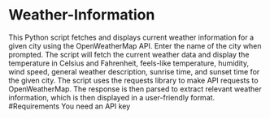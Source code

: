 # Weather-Information
This Python script fetches and displays current weather information for a given city using the OpenWeatherMap API.
Enter the name of the city when prompted. The script will fetch the current weather data and display the temperature in Celsius and Fahrenheit, feels-like temperature, humidity, wind speed, general weather description, sunrise time, and sunset time for the given city.
The script uses the requests library to make API requests to OpenWeatherMap. The response is then parsed to extract relevant weather information, which is then displayed in a user-friendly format.
#Requirements
You need an API key
